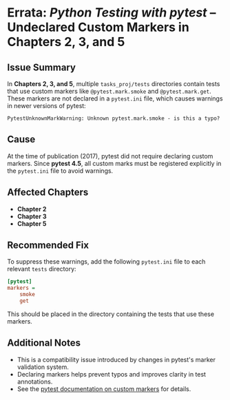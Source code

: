 # Errata: *Python Testing with pytest* – Undeclared Custom Markers in Chapters 2, 3, and 5

## Issue Summary

In **Chapters 2, 3, and 5**, multiple `tasks_proj/tests` directories contain tests that use custom markers like `@pytest.mark.smoke` and `@pytest.mark.get`. These markers are not declared in a `pytest.ini` file, which causes warnings in newer versions of pytest:

```
PytestUnknownMarkWarning: Unknown pytest.mark.smoke - is this a typo?
```

## Cause

At the time of publication (2017), pytest did not require declaring custom markers. Since **pytest 4.5**, all custom marks must be registered explicitly in the `pytest.ini` file to avoid warnings.

## Affected Chapters

- **Chapter 2**
- **Chapter 3**
- **Chapter 5**

## Recommended Fix

To suppress these warnings, add the following `pytest.ini` file to each relevant `tests` directory:

```ini
[pytest]
markers =
    smoke
    get
```

This should be placed in the directory containing the tests that use these markers.

## Additional Notes

- This is a compatibility issue introduced by changes in pytest's marker validation system.
- Declaring markers helps prevent typos and improves clarity in test annotations.
- See the [pytest documentation on custom markers](https://docs.pytest.org/en/latest/mark.html) for details.
